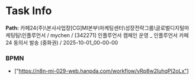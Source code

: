 # Task Info

**Path:** 카페24(주)\본사사업장\[CG]MI본부\마케팅센터\성장전략그룹\글로벌디지털마케팅팀\인플루언서 / mychen / [342271] 인플루언서 캠페인 운영 _ 인플루언서 카페24 동의서 발송 (중화권) / 2025-10-01_00-00-00

### BPMN
- ["https://n8n-mi-029-web.hanpda.com/workflow/vRp8w2IuhqPI2oLx"]


